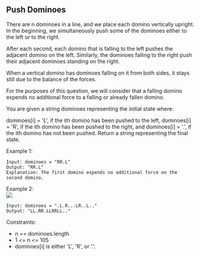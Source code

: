 ## Push Dominoes

There are n dominoes in a line, and we place each domino vertically upright. In the beginning, we simultaneously push some of the dominoes either to the left or to the right.

After each second, each domino that is falling to the left pushes the adjacent domino on the left. Similarly, the dominoes falling to the right push their adjacent dominoes standing on the right.

When a vertical domino has dominoes falling on it from both sides, it stays still due to the balance of the forces.

For the purposes of this question, we will consider that a falling domino expends no additional force to a falling or already fallen domino.

You are given a string dominoes representing the initial state where:

dominoes[i] = 'L', if the ith domino has been pushed to the left,
dominoes[i] = 'R', if the ith domino has been pushed to the right, and
dominoes[i] = '.', if the ith domino has not been pushed.
Return a string representing the final state.


Example 1:
 
```
Input: dominoes = "RR.L"
Output: "RR.L"
Explanation: The first domino expends no additional force on the second domino.
```

Example 2:  
![](https://s3-lc-upload.s3.amazonaws.com/uploads/2018/05/18/domino.png)
```
Input: dominoes = ".L.R...LR..L.."
Output: "LL.RR.LLRRLL.."
``` 

Constraints:  

- n == dominoes.length
- 1 <= n <= 105
- dominoes[i] is either 'L', 'R', or '.'.